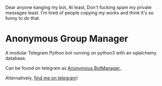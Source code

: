Dear anyone kanging my bot, At least, Don't fucking spam my private messages least. I'm tired of people copying my works and think it's so funny to do that.

# Anonymous Group Manager

A modular Telegram Python bot running on python3 with an sqlalchemy database.

Can be found on telegram as [Anonymous BotManager ](https://t.me/Abotmanager_bot).

Alternatively, [find me on telegram](https://t.me/anonym200)!   
